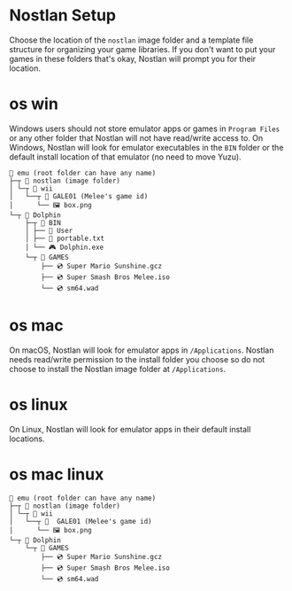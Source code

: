 # Nostlan Setup

Choose the location of the `nostlan` image folder and a template file structure for organizing your game libraries.  If you don't want to put your games in these folders that's okay, Nostlan will prompt you for their location.

# os win

Windows users should not store emulator apps or games in `Program Files` or any other folder that Nostlan will not have read/write access to.  On Windows, Nostlan will look for emulator executables in the `BIN` folder or the default install location of that emulator (no need to move Yuzu).

    📁 emu (root folder can have any name)
    ├─┬ 📁 nostlan (image folder)
    │ └─┬ 📁 wii
    │   └──┬ 📁 GALE01 (Melee's game id)
    │      └── 🖼 box.png
    └─┬ 📁 Dolphin
    	├─┬ 📁 BIN
    	│ ├── 📁 User
    	│ ├── 📄 portable.txt
    	│ └── 🎮 Dolphin.exe
    	└─┬ 📁 GAMES
    		├── 💿 Super Mario Sunshine.gcz
    		├── 💿 Super Smash Bros Melee.iso
    		└── 💿 sm64.wad

# os mac

On macOS, Nostlan will look for emulator apps in `/Applications`.  Nostlan needs read/write permission to the install folder you choose so do not choose to install the Nostlan image folder at `/Applications`.

# os linux

On Linux, Nostlan will look for emulator apps in their default install locations.

# os mac linux

    📁 emu (root folder can have any name)
    ├─┬ 📁 nostlan (image folder)
    │ └─┬ 📁 wii
    │   └──┬ 📁  GALE01 (Melee's game id)
    │      └── 🖼 box.png
    └─┬ 📁 Dolphin
    	└─┬ 📁 GAMES
    		├── 💿 Super Mario Sunshine.gcz
    		├── 💿 Super Smash Bros Melee.iso
    		└── 💿 sm64.wad
